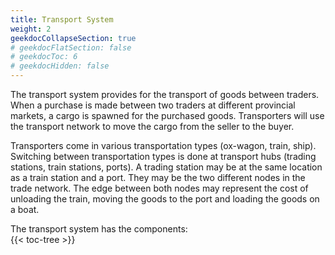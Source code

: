 ```yaml
---
title: Transport System
weight: 2
geekdocCollapseSection: true
# geekdocFlatSection: false
# geekdocToc: 6
# geekdocHidden: false
---
```


The transport system provides for the transport of goods between traders. When a purchase is made between two traders at different provincial markets, a cargo is spawned for the purchased goods. Transporters will use the transport network to move the cargo from the seller to the buyer.

Transporters come in various transportation types (ox-wagon, train, ship). Switching between transportation types is done at transport hubs (trading stations, train stations, ports). A trading station may be at the same location as a train station and a port. They may be the two different nodes in the trade network. The edge between both nodes may represent the cost of unloading the train, moving the goods to the port and loading the goods on a boat.

The transport system has the components:  
{{< toc-tree >}}